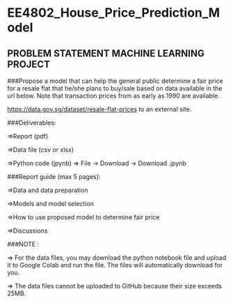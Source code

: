 # EE4802_House_Price_Prediction_Model
 
## PROBLEM STATEMENT MACHINE LEARNING PROJECT

###Propose a model that can help the general public determine a fair price for a resale flat that he/she plans to buy/sale based on data available in the url below. Note that transaction prices from as early as 1990 are available.

https://data.gov.sg/dataset/resale-flat-prices to an external site.

###Deliverables:

=>Report (pdf)

=>Data file (csv or xlsx)

=>Python code (jpynb) => File -> Download -> Download .jpynb
 

###Report guide (max 5 pages):

=>Data and data preparation

=>Models and model selection

=>How to use proposed model to determine fair price

=>Discussions


###NOTE :

=> For the data files, you may download the python notebook file and upload it to Google Colab and run the file. The files will automatically download for you.

=> The data files cannot be uploaded to GitHub because their size exceeds 25MB.
